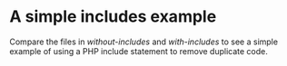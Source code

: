 # A simple includes example

Compare the files in *without-includes* and *with-includes* to see a simple example of using a PHP include statement to remove duplicate code.
